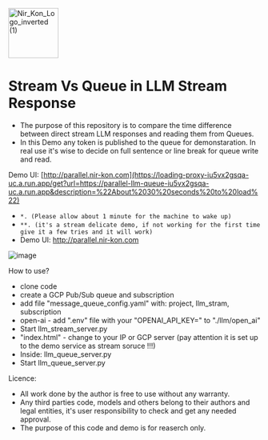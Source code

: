 <p align="left">
<!--   <img src="https://github.com/konnir/x_grammar_spelling/assets/119952960/f415aef0-dd6b-4223-81be-9ce5d677b53a" alt="anyword_logo" width="150" style="margin-left: 50px;"/> -->
  <img src="https://github.com/konnir/x_grammar_spelling/assets/119952960/aaae3161-5d93-4e82-87bf-1ac468f1817a" alt="Nir_Kon_Logo_inverted (1)" width="100"/>
</p>

# Stream Vs Queue in LLM Stream Response
- The purpose of this repository is to compare the time difference between direct stream LLM responses and reading them from Queues. 
- In this Demo any token is published to the queue for demonstaration. In real use it's wise to decide on full sentence or line break for queue write and read.

Demo UI: [http://parallel.nir-kon.com](https://loading-proxy-iu5vx2gsqa-uc.a.run.app/get?url=https://parallel-llm-queue-iu5vx2gsqa-uc.a.run.app&description=%22About%2030%20seconds%20to%20load%22)
- `*. (Please allow about 1 minute for the machine to wake up)`
- `**. (it's a stream delicate demo, if not working for the first time give it a few tries and it will work)`
- Demo UI: <a href="http://parallel.nir-kon.com" target="_blank">http://parallel.nir-kon.com</a>


![image](https://github.com/konnir/llm_straem_from_queue/assets/119952960/c68a35f3-3941-40f6-8b48-9342c009f5cc)

How to use?
- clone code
- create a GCP Pub/Sub queue and subscription
- add file "message_queue_config.yaml" with: project, llm_stram, subscription
- open-ai - add ".env" file with your "OPENAI_API_KEY=" to "./llm/open_ai"
- Start llm_stream_server.py
- "index.html" - change to your IP or GCP server (pay attention it is set up to the demo service as stream soruce !!!)
- Inside: llm_queue_server.py
- Start llm_queue_server.py

Licence: 
- All work done by the author is free to use without any warranty.
- Any third parties code, models and others belong to their authors and legal entities, it's user responsibility to check and get any needed approval.
- The purpose of this code and demo is for reaserch only. 
